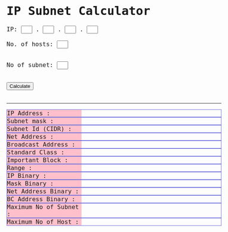 
<html>
<head>
<title>IP Subnet Calculator</title>
<style>
body {
font-family:monospace;
font-size:16px;
}
.addr {
width:30px;
}
.result {
border-top: 1px solid #6a6ade;
border-bottom: 1px solid #6a6ade;
border-left: 1px solid #6a6ade;
border-right: 1px solid #6a6ade;
}
.result .label {
display:inline-block;
width:200px;
background:pink;
}
</style>
</head>
<body>
<h1>IP Subnet Calculator</h1>
IP:
<input type='text' class='addr' id='q1'> .
<input type='text' class='addr' id='q2'> .
<input type='text' class='addr' id='q3'> .
<input type='text' class='addr' id='q4'>
<br><br>
No. of hosts:
<input type='text' class='addr' id='hostNum'>
<br><br>

No of subnet:
<input type='text' class='addr' id='subnetNum'>
<br><br>

<button onclick='calculate();'>Calculate</button><br><br>
<hr>
<div class='result'>
<span class=label>IP Address :</span>
<span class=value id=resIP></span>
</div>
<div class='result'>
<span class=label>Subnet mask :</span>
<span class=value id=resMask></span>
</div>
<div class='result'>
<span class=label>Subnet Id (CIDR) :</span>
<span class=value id=resSubnetId></span>
</div>
<div class='result'>
<span class=label>Net Address :</span>
<span class=value id=resNet></span>
</div>
<div class='result'>
<span class=label>Broadcast Address :</span>
<span class=value id=resBC></span>
</div>
<div class='result'>
<span class=label>Standard Class :</span>
<span class=value id=resClass></span>
</div>
<div class='result'>
<span class=label>Important Block :</span>
<span class=value id=resImportantBlock></span>
</div>
<div class='result'>
<span class=label>Range :</span>
<span class=value id=resRange></span>
</div>
<div class='result'>
<span class=label>IP Binary :</span>
<span class=value id=resBinIP></span>
</div>
<div class='result'>
<span class=label>Mask Binary :</span>
<span class=value id=resBinMask></span>
</div>
<div class='result'>
<span class=label>Net Address Binary :</span>
<span class=value id=resBinNet></span>
</div>
<div class='result'>
<span class=label>BC Address Binary :</span>
<span class=value id=resBinBC></span>
</div>
<div class='result'>
<span class=label>Maximum No of Subnet :</span>
<span class=value id=resMaxNet></span>
</div>
<div class='result'>
<span class=label>Maximum No of Host :</span>
<span class=value id=resMaxHost></span>
</div>
</body>
<script type='text/javascript'>
function calculate(){
//get values from input box
var q1=document.getElementById('q1').value;
var q2=document.getElementById('q2').value;
var q3=document.getElementById('q3').value;
var q4=document.getElementById('q4').value;
//var cidr=document.getElementById('cidr').value;
var netNum=document.getElementById('subnetNum').value;
var hostNum=document.getElementById('hostNum').value;

//guessing netmask by # of host
var hostNumDbg=0;
for(var i=32;i>=0;i--){
if(hostNum >= Math.pow(2,i)){
//hostNumDbg=Math.pow(2,i+1);
hostNumDbg=32-(i+1);
break;
}
}
var cidr=hostNumDbg;


//validate input value
if(
(q1>=0 && q1<=255) &&
(q2>=0 && q2<=255) &&
(q3>=0 && q3<=255) &&
(q4>=0 && q4<=255) &&
(cidr>=0 && cidr<=32)
){
//display IP address
document.getElementById('resIP').innerHTML=q1 + "." + q2 + "." + q3 + "." + q4;

//get IP Address binaries
var ipBin={};
ipBin[1]=String("00000000"+parseInt(q1,10).toString(2)).slice(-8);
ipBin[2]=String("00000000"+parseInt(q2,10).toString(2)).slice(-8);

 

ipBin[3]=String("00000000"+parseInt(q3,10).toString(2)).slice(-8);
ipBin[4]=String("00000000"+parseInt(q4,10).toString(2)).slice(-8);

//decide standart class

var standartClass="";
if(q1<=126) {
standartClass="A";
}else if (q1==127) {
standartClass="loopback IP"
}else if (q1>=128 && q1<=191) {
standartClass="B";
}else if (q1>=192 && q1<=223) {
standartClass="C";
}else if (q1>=224 && q1<=239) {
standartClass="D (Multicast Address)";
}else if (q1>=240 && q1<=225) {
standartClass="E (Experimental)";
}else {
standartClass="Out of range";
}

//netmask
var mask=cidr;
var importantBlock=Math.ceil(mask/8);
var importantBlockBinary=ipBin[importantBlock];
var maskBinaryBlockCount=mask%8;
if(maskBinaryBlockCount==0)importantBlock++;
var maskBinaryBlock="";
var maskBlock="";
for(var i=1;i<=8;i++){
if(maskBinaryBlockCount>=i){
maskBinaryBlock+="1";
}else{
maskBinaryBlock+="0";
}
}
//convert binary mask block to decimal
maskBlock=parseInt(maskBinaryBlock,2);

//net & broadcast addr
var netBlockBinary="";
var bcBlockBinary="";
for(var i=1;i<=8;i++){
if(maskBinaryBlock.substr(i-1,1)=="1"){
netBlockBinary+=importantBlockBinary.substr(i-1,1);
bcBlockBinary+=importantBlockBinary.substr(i-1,1);
}else{
netBlockBinary+="0";
bcBlockBinary+="1";
}
}

//put everything together, create a string container variables
var mask="";
var maskBinary="";
var net="";
var bc="";
var netBinary="";
var bcBinary="";
var rangeA="";
var rangeB="";
//loop to put whole strings block together
for(var i=1;i<=4;i++){
if(importantBlock>i) {
//blocks before the important block.
mask+="255";
maskBinary+="11111111";
netBinary+=ipBin[i];
bcBinary+=ipBin[i];
net+=parseInt(ipBin[i],2);
bc+=parseInt(ipBin[i],2);
rangeA+=parseInt(ipBin[i],2);
rangeB+=parseInt(ipBin[i],2);
}else if (importantBlock==i) {
//the important block.
mask+=maskBlock;
maskBinary+=maskBinaryBlock;
netBinary+=netBlockBinary;
bcBinary+=bcBlockBinary;
net+=parseInt(netBlockBinary,2);
bc+=parseInt(bcBlockBinary,2);
rangeA+=(parseInt(netBlockBinary,2)+1);
rangeB+=(parseInt(bcBlockBinary,2)-1);
}else {
//block after the important block.
mask+=0;
maskBinary+="00000000";
netBinary+="00000000";
bcBinary+="11111111";
net+="0";
bc+="255";
rangeA+=0;
rangeB+=255;
}
//add . separator except the last block
if(i<4){
mask+=".";
maskBinary+=".";
netBinary+=".";
bcBinary+=".";
net+=".";
bc+=".";
rangeA+=".";
rangeB+=".";
}
}

//additional : count maximum host, maximum net and current subnets
var binaryHost="";
for(var i=(31-cidr);i>=0;i--){
binaryHost=binaryHost+"1";
}
var maxHost=parseInt(binaryHost,2);
var binarySubnet="";
for(var i=cidr;i>=0;i--){
binarySubnet=binarySubnet+"1";
}
var maxSubnet=parseInt(binarySubnet,2);
var binaryCurrentSubnetBlock="";
for(var i=maskBinaryBlockCount;i>=0;i--){
binaryCurrentSubnetBlock=binaryCurrentSubnetBlock+"1";
}
var maxCurrentSubnetBlock=parseInt(binaryCurrentSubnetBlock,2);

//write the results to the page.
document.getElementById('resMask').innerHTML=mask;
document.getElementById('resNet').innerHTML=net;
document.getElementById('resBC').innerHTML=bc;
document.getElementById('resRange').innerHTML=rangeA + " - " + rangeB;
document.getElementById('resBinIP').innerHTML=ipBin[1]+"."+ipBin[2]+"."+ipBin[3]+"."+ipBin[4];

 

document.getElementById('resBinMask').innerHTML=maskBinary;
document.getElementById('resBinNet').innerHTML=netBinary;
document.getElementById('resBinBC').innerHTML=bcBinary;
document.getElementById('resClass').innerHTML=standartClass;
document.getElementById('resSubnetId').innerHTML=cidr;
document.getElementById('resMaxHost').innerHTML=maxHost+" possible host(s) in current subnet";
document.getElementById('resMaxNet').innerHTML=maxSubnet+" of total possible subnet, "+maxCurrentSubnetBlock+" possible subnet in current block";
document.getElementById('resImportantBlock').innerHTML=importantBlock;
}else{
alert("invalid value");
}

}
</script>
</html>
